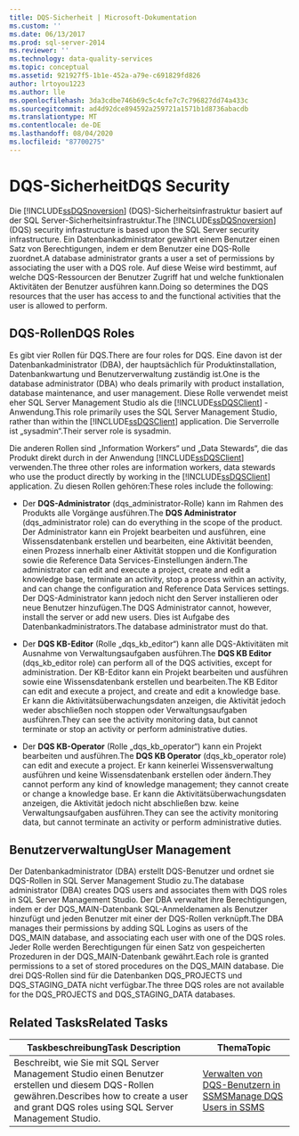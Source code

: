```yaml
---
title: DQS-Sicherheit | Microsoft-Dokumentation
ms.custom: ''
ms.date: 06/13/2017
ms.prod: sql-server-2014
ms.reviewer: ''
ms.technology: data-quality-services
ms.topic: conceptual
ms.assetid: 921927f5-1b1e-452a-a79e-c691829fd826
author: lrtoyou1223
ms.author: lle
ms.openlocfilehash: 3da3cdbe746b69c5c4cfe7c7c796827dd74a433c
ms.sourcegitcommit: ad4d92dce894592a259721a1571b1d8736abacdb
ms.translationtype: MT
ms.contentlocale: de-DE
ms.lasthandoff: 08/04/2020
ms.locfileid: "87700275"
---
```

# <a name="dqs-security"></a><span data-ttu-id="e931f-102">DQS-Sicherheit</span><span class="sxs-lookup"><span data-stu-id="e931f-102">DQS Security</span></span>
  <span data-ttu-id="e931f-103">Die [!INCLUDE[ssDQSnoversion](../includes/ssdqsnoversion-md.md)] (DQS)-Sicherheitsinfrastruktur basiert auf der SQL Server-Sicherheitsinfrastruktur.</span><span class="sxs-lookup"><span data-stu-id="e931f-103">The [!INCLUDE[ssDQSnoversion](../includes/ssdqsnoversion-md.md)] (DQS) security infrastructure is based upon the SQL Server security infrastructure.</span></span> <span data-ttu-id="e931f-104">Ein Datenbankadministrator gewährt einem Benutzer einen Satz von Berechtigungen, indem er dem Benutzer eine DQS-Rolle zuordnet.</span><span class="sxs-lookup"><span data-stu-id="e931f-104">A database administrator grants a user a set of permissions by associating the user with a DQS role.</span></span> <span data-ttu-id="e931f-105">Auf diese Weise wird bestimmt, auf welche DQS-Ressourcen der Benutzer Zugriff hat und welche funktionalen Aktivitäten der Benutzer ausführen kann.</span><span class="sxs-lookup"><span data-stu-id="e931f-105">Doing so determines the DQS resources that the user has access to and the functional activities that the user is allowed to perform.</span></span>  
  
## <a name="dqs-roles"></a><span data-ttu-id="e931f-106">DQS-Rollen</span><span class="sxs-lookup"><span data-stu-id="e931f-106">DQS Roles</span></span>  
 <span data-ttu-id="e931f-107">Es gibt vier Rollen für DQS.</span><span class="sxs-lookup"><span data-stu-id="e931f-107">There are four roles for DQS.</span></span> <span data-ttu-id="e931f-108">Eine davon ist der Datenbankadministrator (DBA), der hauptsächlich für Produktinstallation, Datenbankwartung und Benutzerverwaltung zuständig ist.</span><span class="sxs-lookup"><span data-stu-id="e931f-108">One is the database administrator (DBA) who deals primarily with product installation, database maintenance, and user management.</span></span> <span data-ttu-id="e931f-109">Diese Rolle verwendet meist eher SQL Server Management Studio als die [!INCLUDE[ssDQSClient](../includes/ssdqsclient-md.md)] - Anwendung.</span><span class="sxs-lookup"><span data-stu-id="e931f-109">This role primarily uses the SQL Server Management Studio, rather than within the [!INCLUDE[ssDQSClient](../includes/ssdqsclient-md.md)] application.</span></span> <span data-ttu-id="e931f-110">Die Serverrolle ist „sysadmin“.</span><span class="sxs-lookup"><span data-stu-id="e931f-110">Their server role is sysadmin.</span></span>  
  
 <span data-ttu-id="e931f-111">Die anderen Rollen sind „Information Workers“ und „Data Stewards“, die das Produkt direkt durch in der Anwendung [!INCLUDE[ssDQSClient](../includes/ssdqsclient-md.md)] verwenden.</span><span class="sxs-lookup"><span data-stu-id="e931f-111">The three other roles are information workers, data stewards who use the product directly by working in the [!INCLUDE[ssDQSClient](../includes/ssdqsclient-md.md)] application.</span></span> <span data-ttu-id="e931f-112">Zu diesen Rollen gehören:</span><span class="sxs-lookup"><span data-stu-id="e931f-112">These roles include the following:</span></span>  
  
-   <span data-ttu-id="e931f-113">Der **DQS-Administrator** (dqs_administrator-Rolle) kann im Rahmen des Produkts alle Vorgänge ausführen.</span><span class="sxs-lookup"><span data-stu-id="e931f-113">The **DQS Administrator** (dqs_administrator role) can do everything in the scope of the product.</span></span> <span data-ttu-id="e931f-114">Der Administrator kann ein Projekt bearbeiten und ausführen, eine Wissensdatenbank erstellen und bearbeiten, eine Aktivität beenden, einen Prozess innerhalb einer Aktivität stoppen und die Konfiguration sowie die Reference Data Services-Einstellungen ändern.</span><span class="sxs-lookup"><span data-stu-id="e931f-114">The administrator can edit and execute a project, create and edit a knowledge base, terminate an activity, stop a process within an activity, and can change the configuration and Reference Data Services settings.</span></span> <span data-ttu-id="e931f-115">Der DQS-Administrator kann jedoch nicht den Server installieren oder neue Benutzer hinzufügen.</span><span class="sxs-lookup"><span data-stu-id="e931f-115">The DQS Administrator cannot, however, install the server or add new users.</span></span> <span data-ttu-id="e931f-116">Dies ist Aufgabe des Datenbankadministrators.</span><span class="sxs-lookup"><span data-stu-id="e931f-116">The database administrator must do that.</span></span>  
  
-   <span data-ttu-id="e931f-117">Der **DQS KB-Editor** (Rolle „dqs_kb_editor“) kann alle DQS-Aktivitäten mit Ausnahme von Verwaltungsaufgaben ausführen.</span><span class="sxs-lookup"><span data-stu-id="e931f-117">The **DQS KB Editor** (dqs_kb_editor role) can perform all of the DQS activities, except for administration.</span></span> <span data-ttu-id="e931f-118">Der KB-Editor kann ein Projekt bearbeiten und ausführen sowie eine Wissensdatenbank erstellen und bearbeiten.</span><span class="sxs-lookup"><span data-stu-id="e931f-118">The KB Editor can edit and execute a project, and create and edit a knowledge base.</span></span> <span data-ttu-id="e931f-119">Er kann die Aktivitätsüberwachungsdaten anzeigen, die Aktivität jedoch weder abschließen noch stoppen oder Verwaltungsaufgaben ausführen.</span><span class="sxs-lookup"><span data-stu-id="e931f-119">They can see the activity monitoring data, but cannot terminate or stop an activity or perform administrative duties.</span></span>  
  
-   <span data-ttu-id="e931f-120">Der **DQS KB-Operator** (Rolle „dqs_kb_operator“) kann ein Projekt bearbeiten und ausführen.</span><span class="sxs-lookup"><span data-stu-id="e931f-120">The **DQS KB Operator** (dqs_kb_operator role) can edit and execute a project.</span></span> <span data-ttu-id="e931f-121">Er kann keinerlei Wissensverwaltung ausführen und keine Wissensdatenbank erstellen oder ändern.</span><span class="sxs-lookup"><span data-stu-id="e931f-121">They cannot perform any kind of knowledge management; they cannot create or change a knowledge base.</span></span> <span data-ttu-id="e931f-122">Er kann die Aktivitätsüberwachungsdaten anzeigen, die Aktivität jedoch nicht abschließen bzw. keine Verwaltungsaufgaben ausführen.</span><span class="sxs-lookup"><span data-stu-id="e931f-122">They can see the activity monitoring data, but cannot terminate an activity or perform administrative duties.</span></span>  
  
## <a name="user-management"></a><span data-ttu-id="e931f-123">Benutzerverwaltung</span><span class="sxs-lookup"><span data-stu-id="e931f-123">User Management</span></span>  
 <span data-ttu-id="e931f-124">Der Datenbankadministrator (DBA) erstellt DQS-Benutzer und ordnet sie DQS-Rollen in SQL Server Management Studio zu.</span><span class="sxs-lookup"><span data-stu-id="e931f-124">The database administrator (DBA) creates DQS users and associates them with DQS roles in SQL Server Management Studio.</span></span> <span data-ttu-id="e931f-125">Der DBA verwaltet ihre Berechtigungen, indem er der DQS_MAIN-Datenbank SQL-Anmeldenamen als Benutzer hinzufügt und jeden Benutzer mit einer der DQS-Rollen verknüpft.</span><span class="sxs-lookup"><span data-stu-id="e931f-125">The DBA manages their permissions by adding SQL Logins as users of the DQS_MAIN database, and associating each user with one of the DQS roles.</span></span> <span data-ttu-id="e931f-126">Jeder Rolle werden Berechtigungen für einen Satz von gespeicherten Prozeduren in der DQS_MAIN-Datenbank gewährt.</span><span class="sxs-lookup"><span data-stu-id="e931f-126">Each role is granted permissions to a set of stored procedures on the DQS_MAIN database.</span></span> <span data-ttu-id="e931f-127">Die drei DQS-Rollen sind für die Datenbanken DQS_PROJECTS und DQS_STAGING_DATA nicht verfügbar.</span><span class="sxs-lookup"><span data-stu-id="e931f-127">The three DQS roles are not available for the DQS_PROJECTS and DQS_STAGING_DATA databases.</span></span>  
  
## <a name="related-tasks"></a><span data-ttu-id="e931f-128">Related Tasks</span><span class="sxs-lookup"><span data-stu-id="e931f-128">Related Tasks</span></span>  
  
|<span data-ttu-id="e931f-129">Taskbeschreibung</span><span class="sxs-lookup"><span data-stu-id="e931f-129">Task Description</span></span>|<span data-ttu-id="e931f-130">Thema</span><span class="sxs-lookup"><span data-stu-id="e931f-130">Topic</span></span>|  
|----------------------|-----------|  
|<span data-ttu-id="e931f-131">Beschreibt, wie Sie mit SQL Server Management Studio einen Benutzer erstellen und diesem DQS-Rollen gewähren.</span><span class="sxs-lookup"><span data-stu-id="e931f-131">Describes how to create a user and grant DQS roles using SQL Server Management Studio.</span></span>|[<span data-ttu-id="e931f-132">Verwalten von DQS-Benutzern in SSMS</span><span class="sxs-lookup"><span data-stu-id="e931f-132">Manage DQS Users in SSMS</span></span>](../../2014/data-quality-services/manage-dqs-users-in-ssms.md)|  
  
  

